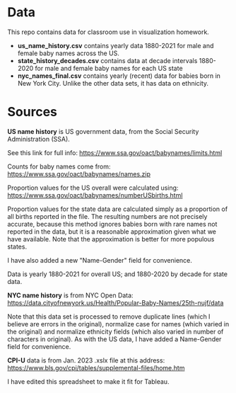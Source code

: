# Data

This repo contains data for classroom use in visualization homework.

* **us_name_history.csv** contains yearly data 1880-2021 for male and female baby names across the US.
* **state_history_decades.csv** contains data at decade intervals 1880-2020 for male and female baby names for each US state
* **nyc_names_final.csv** contains yearly (recent) data for babies born in New York City. Unlike the other data sets, it has data on ethnicity.



# Sources
**US name history** is US government data, from the Social Security Administration (SSA).

See this link for full info: https://www.ssa.gov/oact/babynames/limits.html

Counts for baby names come from: https://www.ssa.gov/oact/babynames/names.zip

Proportion values for the US overall were calculated using: https://www.ssa.gov/oact/babynames/numberUSbirths.html

Proportion values for the state data are calculated simply as a proportion of all births reported in the file. The resulting numbers are not precisely accurate, because this method ignores babies born with rare names not reported in the data, but it is a reasonable approximation given what we have available. Note that the approximation is better for more populous states.

I have also added a new "Name-Gender" field for convenience.

Data is yearly 1880-2021 for overall US; and 1880-2020 by decade for state data.


**NYC name history** is from NYC Open Data: https://data.cityofnewyork.us/Health/Popular-Baby-Names/25th-nujf/data

Note that this data set is processed to remove duplicate lines (which I believe are errors in the original), normalize case for names (which varied in the original) and normalize ethnicity fields (which also varied in number of characters in original). As with the US data, I have added a Name-Gender field for convenience.

**CPI-U** data is from Jan. 2023 .xslx file at this address: https://www.bls.gov/cpi/tables/supplemental-files/home.htm

I have edited this spreadsheet to make it fit for Tableau.

